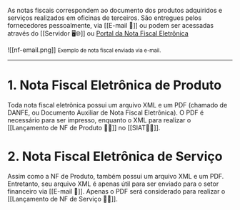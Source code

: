As notas fiscais correspondem ao documento dos produtos adquiridos e serviços realizados em oficinas de terceiros. São entregues pelos fornecedores pessoalmente, via [[E-mail 📧]] ou podem ser acessadas através do [[Servidor 🖥️🌐]] ou [Portal da Nota Fiscal Eletrônica](https://www.nfe.fazenda.gov.br/portal/consultaRecaptcha.aspx?tipoConsulta=resumo&tipoConteudo)


![[nf-email.png]]
<span style="font-size: smaller;">Exemplo de nota fiscal enviada via e-mail.</span>

---

# 1. Nota Fiscal Eletrônica de Produto

Toda nota fiscal eletrônica possui um arquivo XML e um PDF (chamado de DANFE, ou Documento Auxiliar de Nota Fiscal Eletrônica). O PDF é necessário para ser impresso, enquanto o XML para realizar o [[Lançamento de NF de Produto 📃🔧]] no [[SIAT🚚🌐]].

# 2. Nota Fiscal Eletrônica de Serviço

Assim como a NF de Produto, também possui um arquivo XML e um PDF. Entretanto, seu arquivo XML é apenas útil para ser enviado para o setor financeiro via [[E-mail 📧]]. Apenas o PDF será considerado para realizar o [[Lançamento de NF de Serviço 📃👷]].

